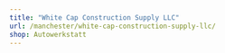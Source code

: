 ```yaml
---
title: "White Cap Construction Supply LLC"
url: /manchester/white-cap-construction-supply-llc/
shop: Autowerkstatt
---
```

